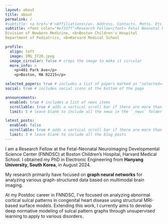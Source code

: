 ```yaml
---
layout: about
title: about
permalink: /
#subtitle: <a href='#'>Affiliations</a>. Address. Contacts. Motto. Etc.
subtitle: <font color="#e733ff">Research Fellow</font> Fetal Neonatal Neuroimage Data Science Center (<i>FNNDSC).
Division of Newborn Medicine, <b>Boston Children's Hospital
Department of Pediatrics, <b>Harvard Medical School

profile:
  align: left
  image: IMG_3720.jpeg
  image_circular: false # crops the image to make it circular
  more_info: >
    <p>401 Park Ave</p>
    <p>Boston, MA 02215</p>

selected_papers: true # includes a list of papers marked as "selected={true}"
social: true # includes social icons at the bottom of the page

announcements:
  enabled: true # includes a list of news items
  scrollable: true # adds a vertical scroll bar if there are more than 3 news items
  limit: 5 # leave blank to include all the news in the `_news` folder

latest_posts:
  enabled: false
  scrollable: true # adds a vertical scroll bar if there are more than 3 new posts items
  limit: 3 # leave blank to include all the blog posts
---
```


I am a Research Fellow at the Fetal-Neonatal Neuroimaging Developmental Science Center (FNNDSC) at Boston Children’s Hospital, Harvard Medical School. I obtained my PhD in Electronic Engineering from **Hanyang University, South Korea**, in August 2024. 

My research primarily have focused on **graph neural networks** for analyzing various graph-structured data based on multimodal brain imaging. 

At my Postdoc career in FNNDSC, I've focused on analyzing abnormal cortical sulcal patterns in congenital heart disease using structural MRI-based surface models. Extending this work, I currently aims to develop deep normative modeling of sulcal pattern graphs through unsupervised learning to apply to various disorders.
